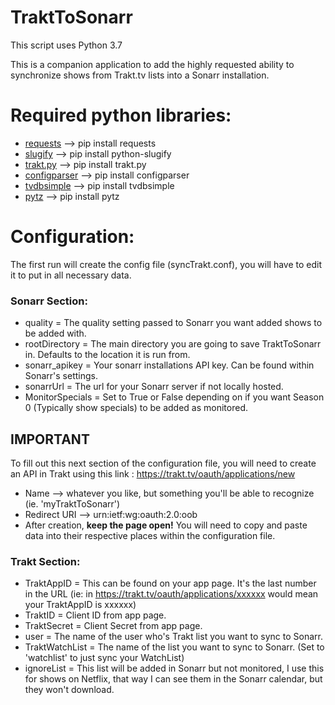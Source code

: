 # TraktToSonarr

This script uses Python 3.7

This is a companion application to add the highly requested ability to synchronize shows from Trakt.tv lists into a Sonarr installation.

# Required python libraries:

* [requests](https://pypi.org/project/requests/)
--> pip install requests
* [slugify](https://pypi.org/project/python-slugify/)
--> pip install python-slugify
* [trakt.py](https://github.com/fuzeman/trakt.py)
--> pip install trakt.py
* [configparser](https://pypi.org/project/configparser/)
--> pip install configparser
* [tvdbsimple](https://pypi.org/project/tvdbsimple/)
--> pip install tvdbsimple
* [pytz](https://pypi.org/project/pytz/)
--> pip install pytz

# Configuration:

The first run will create the config file (syncTrakt.conf), you will have to edit it to put in all necessary data.

### Sonarr Section:

* quality = The quality setting passed to Sonarr you want added shows to be added with. 
* rootDirectory = The main directory you are going to save TraktToSonarr in. Defaults to the location it is run from.
* sonarr_apikey = Your sonarr installations API key. Can be found within Sonarr's settings.
* sonarrUrl = The url for your Sonarr server if not locally hosted.
* MonitorSpecials = Set to True or False depending on if you want Season 0 (Typically show specials) to be added as monitored.

## IMPORTANT
To fill out this next section of the configuration file, you will need to create an API in Trakt using this link : https://trakt.tv/oauth/applications/new
* Name
--> whatever you like, but something you'll be able to recognize (ie. 'myTraktToSonarr')
* Redirect URI
--> urn:ietf:wg:oauth:2.0:oob
* After creation, __keep the page open!__ You will need to copy and paste data into their respective places within the configuration file. 

### Trakt Section:

* TraktAppID = This can be found on your app page. It's the last number in the URL (ie: in https://trakt.tv/oauth/applications/xxxxxx would mean your TraktAppID is xxxxxx)
* TraktID = Client ID from app page.
* TraktSecret = Client Secret from app page.
* user = The name of the user who's Trakt list you want to sync to Sonarr.
* TraktWatchList = The name of the list you want to sync to Sonarr. (Set to 'watchlist' to just sync your WatchList)
* ignoreList = This list will be added in Sonarr but not monitored, I use this for shows on Netflix, that way I can see them in the Sonarr calendar, but they won't download.
